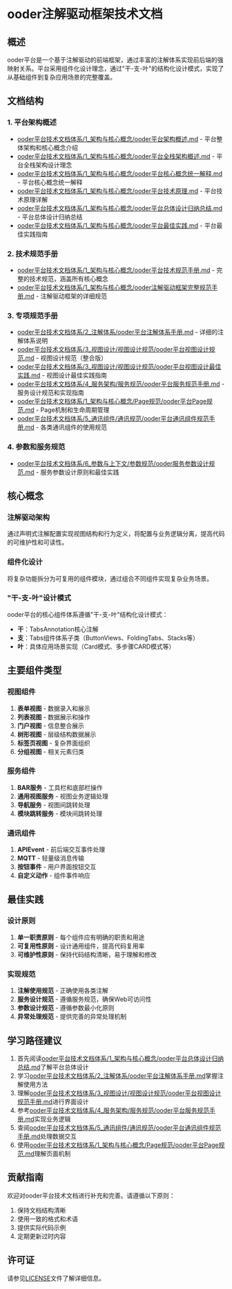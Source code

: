 # ooder注解驱动框架技术文档

## 概述

ooder平台是一个基于注解驱动的前端框架，通过丰富的注解体系实现前后端的强映射关系。平台采用组件化设计理念，通过"干-支-叶"的结构化设计模式，实现了从基础组件到复杂应用场景的完整覆盖。

## 文档结构

### 1. 平台架构概述
- [ooder平台技术文档体系/1_架构与核心概念/ooder平台架构概述.md](file:///E:/ooder-gitee/ooder-annotation/ooder平台技术文档体系/1_架构与核心概念/ooder平台架构概述.md) - 平台整体架构和核心概念介绍
- [ooder平台技术文档体系/1_架构与核心概念/ooder平台全栈架构概述.md](file:///E:/ooder-gitee/ooder-annotation/ooder平台技术文档体系/1_架构与核心概念/ooder平台全栈架构概述.md) - 平台全栈架构设计理念
- [ooder平台技术文档体系/1_架构与核心概念/ooder平台核心概念统一解释.md](file:///E:/ooder-gitee/ooder-annotation/ooder平台技术文档体系/1_架构与核心概念/ooder平台核心概念统一解释.md) - 平台核心概念统一解释
- [ooder平台技术文档体系/1_架构与核心概念/ooder平台技术原理.md](file:///E:/ooder-gitee/ooder-annotation/ooder平台技术文档体系/1_架构与核心概念/ooder平台技术原理.md) - 平台技术原理详解
- [ooder平台技术文档体系/1_架构与核心概念/ooder平台总体设计归纳总结.md](file:///E:/ooder-gitee/ooder-annotation/ooder平台技术文档体系/1_架构与核心概念/ooder平台总体设计归纳总结.md) - 平台总体设计归纳总结
- [ooder平台技术文档体系/1_架构与核心概念/ooder平台最佳实践.md](file:///E:/ooder-gitee/ooder-annotation/ooder平台技术文档体系/1_架构与核心概念/ooder平台最佳实践.md) - 平台最佳实践指南

### 2. 技术规范手册
- [ooder平台技术文档体系/1_架构与核心概念/ooder平台技术规范手册.md](file:///E:/ooder-gitee/ooder-annotation/ooder平台技术文档体系/1_架构与核心概念/ooder平台技术规范手册.md) - 完整的技术规范，涵盖所有核心概念
- [ooder平台技术文档体系/1_架构与核心概念/ooder注解驱动框架完整规范手册.md](file:///E:/ooder-gitee/ooder-annotation/ooder平台技术文档体系/1_架构与核心概念/ooder注解驱动框架完整规范手册.md) - 注解驱动框架的详细规范

### 3. 专项规范手册
- [ooder平台技术文档体系/2_注解体系/ooder平台注解体系手册.md](file:///E:/ooder-gitee/ooder-annotation/ooder平台技术文档体系/2_注解体系/ooder平台注解体系手册.md) - 详细的注解体系说明
- [ooder平台技术文档体系/3_视图设计/视图设计规范/ooder平台视图设计规范.md](file:///E:/ooder-gitee/ooder-annotation/ooder平台技术文档体系/3_视图设计/视图设计规范/ooder平台视图设计规范.md) - 视图设计规范（整合版）
- [ooder平台技术文档体系/3_视图设计/视图设计规范/ooder平台视图设计最佳实践.md](file:///E:/ooder-gitee/ooder-annotation/ooder平台技术文档体系/3_视图设计/视图设计规范/ooder平台视图设计最佳实践.md) - 视图设计最佳实践指南
- [ooder平台技术文档体系/4_服务架构/服务规范/ooder平台服务规范手册.md](file:///E:/ooder-gitee/ooder-annotation/ooder平台技术文档体系/4_服务架构/服务规范/ooder平台服务规范手册.md) - 服务设计规范和实现指南
- [ooder平台技术文档体系/1_架构与核心概念/Page规范/ooder平台Page规范.md](file:///E:/ooder-gitee/ooder-annotation/ooder平台技术文档体系/1_架构与核心概念/Page规范/ooder平台Page规范.md) - Page机制和生命周期管理
- [ooder平台技术文档体系/5_通讯组件/通讯规范/ooder平台通讯组件规范手册.md](file:///E:/ooder-gitee/ooder-annotation/ooder平台技术文档体系/5_通讯组件/通讯规范/ooder平台通讯组件规范手册.md) - 各类通讯组件的使用规范

### 4. 参数和服务规范
- [ooder平台技术文档体系/6_参数与上下文/参数规范/ooder服务参数设计规范.md](file:///E:/ooder-gitee/ooder-annotation/ooder平台技术文档体系/6_参数与上下文/参数规范/ooder服务参数设计规范.md) - 服务参数设计原则和最佳实践

## 核心概念

### 注解驱动架构
通过声明式注解配置实现视图结构和行为定义，将配置与业务逻辑分离，提高代码的可维护性和可读性。

### 组件化设计
将复杂功能拆分为可复用的组件模块，通过组合不同组件实现复杂业务场景。

### "干-支-叶"设计模式
ooder平台的核心组件体系遵循"干-支-叶"结构化设计模式：
- **干**：TabsAnnotation核心注解
- **支**：Tabs组件体系子类（ButtonViews、FoldingTabs、Stacks等）
- **叶**：具体应用场景实现（Card模式、多步骤CARD模式等）

## 主要组件类型

### 视图组件
1. **表单视图** - 数据录入和展示
2. **列表视图** - 数据展示和操作
3. **门户视图** - 信息整合展示
4. **树形视图** - 层级结构数据展示
5. **标签页视图** - 复杂界面组织
6. **分组视图** - 相关元素归类

### 服务组件
1. **BAR服务** - 工具栏和底部栏操作
2. **通用视图服务** - 视图业务逻辑处理
3. **导航服务** - 视图间跳转处理
4. **模块跳转服务** - 模块间跳转处理

### 通讯组件
1. **APIEvent** - 前后端交互事件处理
2. **MQTT** - 轻量级消息传输
3. **按钮事件** - 用户界面按钮交互
4. **自定义动作** - 组件事件响应

## 最佳实践

### 设计原则
1. **单一职责原则** - 每个组件应有明确的职责和用途
2. **可复用性原则** - 设计通用组件，提高代码复用率
3. **可维护性原则** - 保持代码结构清晰，易于理解和修改

### 实现规范
1. **注解使用规范** - 正确使用各类注解
2. **服务设计规范** - 遵循服务规范，确保Web可访问性
3. **参数设计规范** - 遵循参数最小化原则
4. **异常处理规范** - 提供完善的异常处理机制

## 学习路径建议

1. 首先阅读[ooder平台技术文档体系/1_架构与核心概念/ooder平台总体设计归纳总结.md](file:///E:/ooder-gitee/ooder-annotation/ooder平台技术文档体系/1_架构与核心概念/ooder平台总体设计归纳总结.md)了解平台总体设计
2. 学习[ooder平台技术文档体系/2_注解体系/ooder平台注解体系手册.md](file:///E:/ooder-gitee/ooder-annotation/ooder平台技术文档体系/2_注解体系/ooder平台注解体系手册.md)掌握注解使用方法
3. 理解[ooder平台技术文档体系/3_视图设计/视图设计规范/ooder平台视图设计规范手册.md](file:///E:/ooder-gitee/ooder-annotation/ooder平台技术文档体系/3_视图设计/视图设计规范/ooder平台视图设计规范手册.md)进行界面设计
4. 参考[ooder平台技术文档体系/4_服务架构/服务规范/ooder平台服务规范手册.md](file:///E:/ooder-gitee/ooder-annotation/ooder平台技术文档体系/4_服务架构/服务规范/ooder平台服务规范手册.md)实现业务逻辑
5. 查阅[ooder平台技术文档体系/5_通讯组件/通讯规范/ooder平台通讯组件规范手册.md](file:///E:/ooder-gitee/ooder-annotation/ooder平台技术文档体系/5_通讯组件/通讯规范/ooder平台通讯组件规范手册.md)处理数据交互
6. 使用[ooder平台技术文档体系/1_架构与核心概念/Page规范/ooder平台Page规范.md](file:///E:/ooder-gitee/ooder-annotation/ooder平台技术文档体系/1_架构与核心概念/Page规范/ooder平台Page规范.md)理解页面机制

## 贡献指南

欢迎对ooder平台技术文档进行补充和完善。请遵循以下原则：
1. 保持文档结构清晰
2. 使用一致的格式和术语
3. 提供实际代码示例
4. 定期更新过时内容

## 许可证

请参见[LICENSE](file:///E:/ooder-gitee/ooder-annotation/LICENSE)文件了解详细信息。